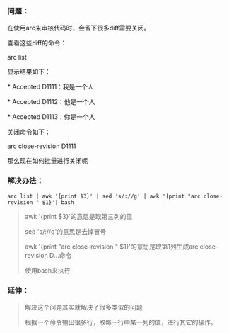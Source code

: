 ### 问题：

在使用arc来审核代码时，会留下很多diff需要关闭。

查看这些diff的命令：

arc list

显示结果如下：

\* Accepted D1111：我是一个人

\* Accepted D1112：他是一个人

\* Accepted D1113：你是一个人

关闭命令如下：

arc close-revision D1111

那么现在如何批量进行关闭呢

### 解决办法：

```
arc list | awk '{print $3}' | sed 's/://g' | awk '{print "arc close-revision " $1}'| bash
```

>awk '{print $3}'的意思是取第三列的值
>
>sed 's/://g'的意思是去掉冒号
>
>awk '{print "arc close-revision " $1}'的意思是取第1列生成arc close-revision D...命令
>
>使用bash来执行
### 延伸：
>解决这个问题其实就解决了很多类似的问题
>
>根据一个命令输出很多行，取每一行中某一列的值，进行其它的操作。